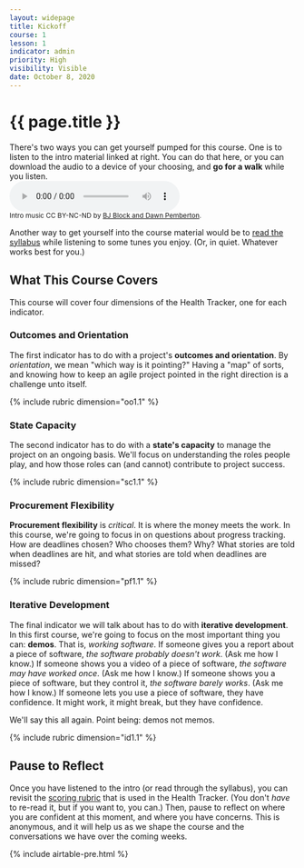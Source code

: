 ```yaml
---
layout: widepage
title: Kickoff
course: 1
lesson: 1
indicator: admin
priority: High
visibility: Visible
date: October 8, 2020
---
```


# {{ page.title }}

<div class="grid-row grid-gap">
    <div class="grid-col-8"> 
    There's two ways you can get yourself pumped for this course. One is to listen to the intro material linked at right. You can do that here, or you can download the audio to a device of your choosing, and <b>go for a walk</b> while you listen.
    </div>
    <div class="grid-col-4">
        <audio
            controls
            src="{{ '/audio/kickoff.mp3' | prepend: site.baseurl }}">
                Your browser does not support the
                <code>audio</code> element.
        </audio>
        <br>
        <small>Intro music CC BY-NC-ND by <a href="https://freemusicarchive.org/music/BJ_Block__Dawn_Pemberton/II_1060">BJ Block and Dawn Pemberton</a>.</small>
    </div>
</div>

Another way to get yourself into the course material would be to [read the syllabus](/syllabus/) while listening to some tunes you enjoy. (Or, in quiet. Whatever works best for you.)

## What This Course Covers

This course will cover four dimensions of the Health Tracker, one for each indicator.

### Outcomes and Orientation

The first indicator has to do with a project's **outcomes and orientation**. By *orientation*, we mean "which way is it pointing?" Having a "map" of sorts, and knowing how to keep an agile project pointed in the right direction is a challenge unto itself.

{% include rubric dimension="oo1.1" %}

### State Capacity

The second indicator has to do with a **state's capacity** to manage the project on an ongoing basis. We'll focus on understanding the roles people play, and how those roles can (and cannot) contribute to project success.

{% include rubric dimension="sc1.1" %}

### Procurement Flexibility

**Procurement flexibility** is *critical*. It is where the money meets the work. In this course, we're going to focus in on questions about progress tracking. How are deadlines chosen? Who chooses them? Why? What stories are told when deadlines are hit, and what stories are told when deadlines are missed?

{% include rubric dimension="pf1.1" %}

### Iterative Development

The final indicator we will talk about has to do with **iterative development**. In this first course, we're going to focus on the most important thing you can: **demos**. That is, *working software*. If someone gives you a report about a piece of software, *the software probably doesn't work*. (Ask me how I know.) If someone shows you a video of a piece of software, *the software may have worked once*. (Ask me how I know.) If someone shows you a piece of software, but they control it, *the software barely works*. (Ask me how I know.) If someone lets you use a piece of software, they have confidence. It might work, it might break, but they have confidence.

We'll say this all again. Point being: demos not memos.

{% include rubric dimension="id1.1" %}

## Pause to Reflect

Once you have listened to the intro (or read through the syllabus), you can revisit the [scoring rubric](/rubric/) that is used in the Health Tracker. (You don't *have* to re-read it, but if you want to, you can.) Then, pause to reflect on where you are confident at this moment, and where you have concerns. This is anonymous, and it will help us as we shape the course and the conversations we have over the coming weeks.

{% include airtable-pre.html %}